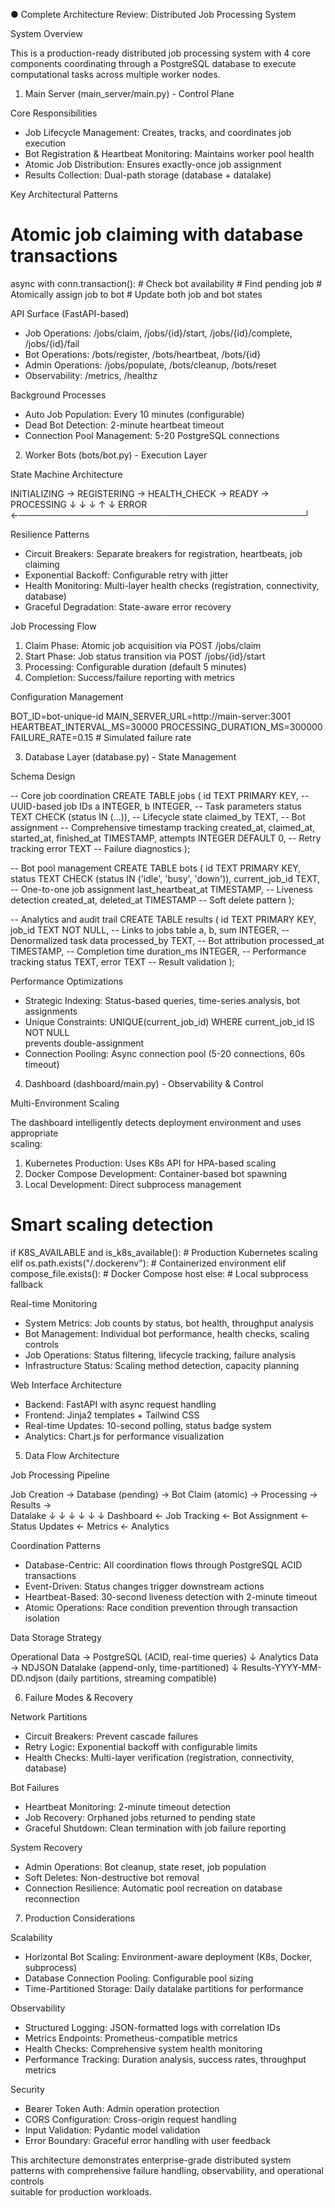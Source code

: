 ● Complete Architecture Review: Distributed Job Processing System

  System Overview

  This is a production-ready distributed job processing system with 4 core 
  components coordinating through a PostgreSQL database to execute computational
  tasks across multiple worker nodes.

  1. Main Server (main_server/main.py) - Control Plane

  Core Responsibilities

  - Job Lifecycle Management: Creates, tracks, and coordinates job execution
  - Bot Registration & Heartbeat Monitoring: Maintains worker pool health
  - Atomic Job Distribution: Ensures exactly-once job assignment
  - Results Collection: Dual-path storage (database + datalake)

  Key Architectural Patterns

  # Atomic job claiming with database transactions
  async with conn.transaction():
      # Check bot availability
      # Find pending job
      # Atomically assign job to bot
      # Update both job and bot states

  API Surface (FastAPI-based)

  - Job Operations: /jobs/claim, /jobs/{id}/start, /jobs/{id}/complete,
  /jobs/{id}/fail
  - Bot Operations: /bots/register, /bots/heartbeat, /bots/{id}
  - Admin Operations: /jobs/populate, /bots/cleanup, /bots/reset
  - Observability: /metrics, /healthz

  Background Processes

  - Auto Job Population: Every 10 minutes (configurable)
  - Dead Bot Detection: 2-minute heartbeat timeout
  - Connection Pool Management: 5-20 PostgreSQL connections

  2. Worker Bots (bots/bot.py) - Execution Layer

  State Machine Architecture

  INITIALIZING → REGISTERING → HEALTH_CHECK → READY → PROCESSING
       ↓              ↓             ↓           ↑         ↓
     ERROR ←──────────────────────────────────────────────┘

  Resilience Patterns

  - Circuit Breakers: Separate breakers for registration, heartbeats, job
  claiming
  - Exponential Backoff: Configurable retry with jitter
  - Health Monitoring: Multi-layer health checks (registration, connectivity,
  database)
  - Graceful Degradation: State-aware error recovery

  Job Processing Flow

  1. Claim Phase: Atomic job acquisition via POST /jobs/claim
  2. Start Phase: Job status transition via POST /jobs/{id}/start
  3. Processing: Configurable duration (default 5 minutes)
  4. Completion: Success/failure reporting with metrics

  Configuration Management

  BOT_ID=bot-unique-id
  MAIN_SERVER_URL=http://main-server:3001
  HEARTBEAT_INTERVAL_MS=30000
  PROCESSING_DURATION_MS=300000
  FAILURE_RATE=0.15  # Simulated failure rate

  3. Database Layer (database.py) - State Management

  Schema Design

  -- Core job coordination
  CREATE TABLE jobs (
      id TEXT PRIMARY KEY,                    -- UUID-based job IDs
      a INTEGER, b INTEGER,                   -- Task parameters
      status TEXT CHECK (status IN (...)),   -- Lifecycle state
      claimed_by TEXT,                        -- Bot assignment
      -- Comprehensive timestamp tracking
      created_at, claimed_at, started_at, finished_at TIMESTAMP,
      attempts INTEGER DEFAULT 0,            -- Retry tracking
      error TEXT                             -- Failure diagnostics
  );

  -- Bot pool management
  CREATE TABLE bots (
      id TEXT PRIMARY KEY,
      status TEXT CHECK (status IN ('idle', 'busy', 'down')),
      current_job_id TEXT,                   -- One-to-one job assignment
      last_heartbeat_at TIMESTAMP,           -- Liveness detection
      created_at, deleted_at TIMESTAMP       -- Soft delete pattern
  );

  -- Analytics and audit trail
  CREATE TABLE results (
      id TEXT PRIMARY KEY,
      job_id TEXT NOT NULL,                  -- Links to jobs table
      a, b, sum INTEGER,                     -- Denormalized task data
      processed_by TEXT,                     -- Bot attribution
      processed_at TIMESTAMP,               -- Completion time
      duration_ms INTEGER,                   -- Performance tracking
      status TEXT, error TEXT               -- Result validation
  );

  Performance Optimizations

  - Strategic Indexing: Status-based queries, time-series analysis, bot
  assignments
  - Unique Constraints: UNIQUE(current_job_id) WHERE current_job_id IS NOT NULL       
  prevents double-assignment
  - Connection Pooling: Async connection pool (5-20 connections, 60s timeout)

  4. Dashboard (dashboard/main.py) - Observability & Control

  Multi-Environment Scaling

  The dashboard intelligently detects deployment environment and uses appropriate     
   scaling:

  1. Kubernetes Production: Uses K8s API for HPA-based scaling
  2. Docker Compose Development: Container-based bot spawning
  3. Local Development: Direct subprocess management

  # Smart scaling detection
  if K8S_AVAILABLE and is_k8s_available():
      # Production Kubernetes scaling
  elif os.path.exists("/.dockerenv"):
      # Containerized environment
  elif compose_file.exists():
      # Docker Compose host
  else:
      # Local subprocess fallback

  Real-time Monitoring

  - System Metrics: Job counts by status, bot health, throughput analysis
  - Bot Management: Individual bot performance, health checks, scaling controls       
  - Job Operations: Status filtering, lifecycle tracking, failure analysis
  - Infrastructure Status: Scaling method detection, capacity planning

  Web Interface Architecture

  - Backend: FastAPI with async request handling
  - Frontend: Jinja2 templates + Tailwind CSS
  - Real-time Updates: 10-second polling, status badge system
  - Analytics: Chart.js for performance visualization

  5. Data Flow Architecture

  Job Processing Pipeline

  Job Creation → Database (pending) → Bot Claim (atomic) → Processing → Results →     
   Datalake
       ↓              ↓                    ↓                ↓          ↓
  ↓
  Dashboard ← Job Tracking ← Bot Assignment ← Status Updates ← Metrics ←
  Analytics

  Coordination Patterns

  - Database-Centric: All coordination flows through PostgreSQL ACID transactions     
  - Event-Driven: Status changes trigger downstream actions
  - Heartbeat-Based: 30-second liveness detection with 2-minute timeout
  - Atomic Operations: Race condition prevention through transaction isolation        

  Data Storage Strategy

  Operational Data → PostgreSQL (ACID, real-time queries)
       ↓
  Analytics Data → NDJSON Datalake (append-only, time-partitioned)
       ↓
  Results-YYYY-MM-DD.ndjson (daily partitions, streaming compatible)

  6. Failure Modes & Recovery

  Network Partitions

  - Circuit Breakers: Prevent cascade failures
  - Retry Logic: Exponential backoff with configurable limits
  - Health Checks: Multi-layer verification (registration, connectivity,
  database)

  Bot Failures

  - Heartbeat Monitoring: 2-minute timeout detection
  - Job Recovery: Orphaned jobs returned to pending state
  - Graceful Shutdown: Clean termination with job failure reporting

  System Recovery

  - Admin Operations: Bot cleanup, state reset, job population
  - Soft Deletes: Non-destructive bot removal
  - Connection Resilience: Automatic pool recreation on database reconnection

  7. Production Considerations

  Scalability

  - Horizontal Bot Scaling: Environment-aware deployment (K8s, Docker,
  subprocess)
  - Database Connection Pooling: Configurable pool sizing
  - Time-Partitioned Storage: Daily datalake partitions for performance

  Observability

  - Structured Logging: JSON-formatted logs with correlation IDs
  - Metrics Endpoints: Prometheus-compatible metrics
  - Health Checks: Comprehensive system health monitoring
  - Performance Tracking: Duration analysis, success rates, throughput metrics        

  Security

  - Bearer Token Auth: Admin operation protection
  - CORS Configuration: Cross-origin request handling
  - Input Validation: Pydantic model validation
  - Error Boundary: Graceful error handling with user feedback

  This architecture demonstrates enterprise-grade distributed system patterns
  with comprehensive failure handling, observability, and operational controls        
  suitable for production workloads.